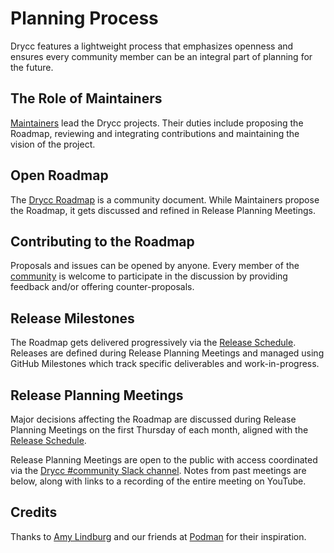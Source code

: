 # Planning Process

Drycc features a lightweight process that emphasizes openness and ensures every community member can be an integral part of planning for the future.

## The Role of Maintainers

[Maintainers][] lead the Drycc projects. Their duties include proposing the Roadmap, reviewing and integrating contributions and maintaining the vision of the project.

## Open Roadmap

The [Drycc Roadmap](roadmap.md) is a community document. While Maintainers propose the Roadmap, it gets discussed and refined in Release Planning Meetings.

## Contributing to the Roadmap

Proposals and issues can be opened by anyone. Every member of the [community][] is welcome to participate in the discussion by providing feedback and/or offering counter-proposals.

## Release Milestones

The Roadmap gets delivered progressively via the [Release Schedule][].  Releases are defined during Release Planning Meetings and managed using GitHub Milestones which track specific deliverables and work-in-progress.

## Release Planning Meetings

Major decisions affecting the Roadmap are discussed during Release Planning Meetings on the first Thursday of each month, aligned with the [Release Schedule][].

Release Planning Meetings are open to the public with access coordinated via the [Drycc #community Slack channel](https://slack.drycc.cc).
Notes from past meetings are below, along with links to a recording of the entire meeting on YouTube.

## Credits

Thanks to [Amy Lindburg][] and our friends at [Podman][] for their inspiration.

[Amy Lindburg]: https://twitter.com/amylindburg
[community]: ../contributing/community.md
[Podman]: https://podman.io/
[event]: https://goo.gl/q27Jyh
[Maintainers]: ../contributing/maintainers.md
[Release Schedule]: releases.md
